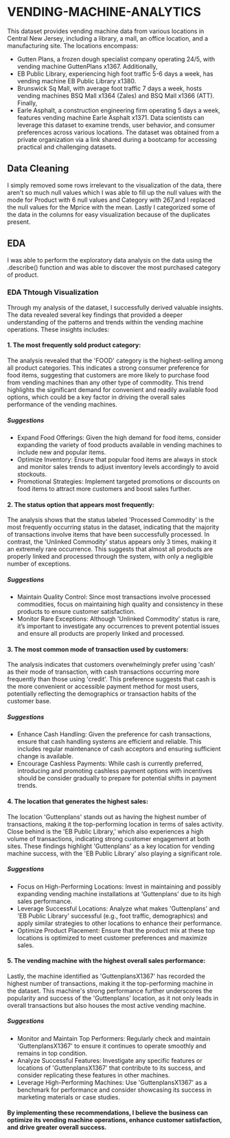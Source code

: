 # VENDING-MACHINE-ANALYTICS
This dataset provides vending machine data from various locations in Central New Jersey, including a library, a mall, an office location, and a manufacturing site. 
The locations encompass: 
* Gutten Plans, a frozen dough specialist company operating 24/5, with vending machine GuttenPlans x1367. Additionally,
* EB Public Library, experiencing high foot traffic 5-6 days a week, has vending machine EB Public Library x1380.
* Brunswick Sq Mall, with average foot traffic 7 days a week, hosts vending machines BSQ Mall x1364 (Zales) and BSQ Mall x1366 (ATT). Finally,
* Earle Asphalt, a construction engineering firm operating 5 days a week, features vending machine Earle Asphalt x1371.
Data scientists can leverage this dataset to examine trends, user behavior, and consumer preferences across various locations. The dataset was obtained from a private organization via a link shared during a bootcamp for accessing practical and challenging datasets.

## Data Cleaning
I simply removed some rows irrelevant to the visualization of the data, there aren't so much null values which I was able to fill up the null values with the mode for Product with 6 null values and Category with 267,and I replaced the null values for the Mprice with the mean.
Lastly I categorized some of the data in the columns for easy visualization because of the duplicates present.

## EDA
I was able to perform the exploratory data analysis on the data using the .describe() function and was able to discover the most purchased category of product.

### EDA Thtough Visualization
Through my analysis of the dataset, I successfully derived valuable insights. The data revealed several key findings that provided a deeper understanding of the patterns and trends within the vending machine operations. These insights includes:

#### 1. The most frequently sold product category: 
The analysis revealed that the 'FOOD' category is the highest-selling among all product categories. This indicates a strong consumer preference for food items, suggesting that customers are more likely to purchase food from vending machines than any other type of commodity. This trend highlights the significant demand for convenient and readily available food options, which could be a key factor in driving the overall sales performance of the vending machines.
 ##### Suggestions
  * Expand Food Offerings: Given the high demand for food items, consider expanding the variety of food products available in vending machines to include new and popular items.
  * Optimize Inventory: Ensure that popular food items are always in stock and monitor sales trends to adjust inventory levels accordingly to avoid stockouts.
  * Promotional Strategies: Implement targeted promotions or discounts on food items to attract more customers and boost sales further.
  
#### 2. The status option that appears most frequently: 
The analysis shows that the status labeled 'Processed Commodity' is the most frequently occurring status in the dataset, indicating that the majority of transactions involve items that have been successfully processed. In contrast, the 'Unlinked Commodity' status appears only 3 times, making it an extremely rare occurrence. This suggests that almost all products are properly linked and processed through the system, with only a negligible number of exceptions.
  ##### Suggestions
  * Maintain Quality Control: Since most transactions involve processed commodities, focus on maintaining high quality and consistency in these products to ensure customer satisfaction.
  * Monitor Rare Exceptions: Although 'Unlinked Commodity' status is rare, it’s important to investigate any occurrences to prevent potential issues and ensure all products are properly      linked and processed.

#### 3. The most common mode of transaction used by customers: 
The analysis indicates that customers overwhelmingly prefer using 'cash' as their mode of transaction, with cash transactions occurring more frequently than those using 'credit'. This preference suggests that cash is the more convenient or accessible payment method for most users, potentially reflecting the demographics or transaction habits of the customer base.
  ##### Suggestions
  * Enhance Cash Handling: Given the preference for cash transactions, ensure that cash handling systems are efficient and reliable. This includes regular maintenance of cash acceptors       and ensuring sufficient change is available.
  * Encourage Cashless Payments: While cash is currently preferred, introducing and promoting cashless payment options with incentives should be consider gradually to prepare for             potential shifts in payment trends.
  
#### 4. The location that generates the highest sales: 
The location 'Guttenplans' stands out as having the highest number of transactions, making it the top-performing location in terms of sales activity. Close behind is the 'EB Public Library,' which also experiences a high volume of transactions, indicating strong customer engagement at both sites. These findings highlight 'Guttenplans' as a key location for vending machine success, with the 'EB Public Library' also playing a significant role.
  ##### Suggestions
  * Focus on High-Performing Locations: Invest in maintaining and possibly expanding vending machine installations at 'Guttenplans' due to its high sales performance.
  * Leverage Successful Locations: Analyze what makes 'Guttenplans' and 'EB Public Library' successful (e.g., foot traffic, demographics) and apply similar strategies to other locations      to enhance their performance.
  * Optimize Product Placement: Ensure that the product mix at these top locations is optimized to meet customer preferences and maximize sales.

#### 5. The vending machine with the highest overall sales performance: 
Lastly, the machine identified as 'GuttenplansX1367' has recorded the highest number of transactions, making it the top-performing machine in the dataset. This machine's strong performance further underscores the popularity and success of the 'Guttenplans' location, as it not only leads in overall transactions but also houses the most active vending machine.
  ##### Suggestions
  * Monitor and Maintain Top Performers: Regularly check and maintain 'GuttenplansX1367' to ensure it continues to operate smoothly and remains in top condition.
  * Analyze Successful Features: Investigate any specific features or locations of 'GuttenplansX1367' that contribute to its success, and consider replicating these features in other         machines.
  * Leverage High-Performing Machines: Use 'GuttenplansX1367' as a benchmark for performance and consider showcasing its success in marketing materials or case studies.

#### By implementing these recommendations, I believe the business can optimize its vending machine operations, enhance customer satisfaction, and drive greater overall success.
